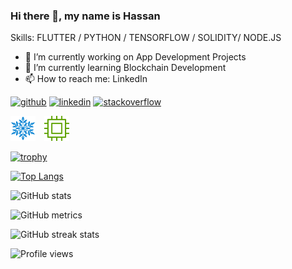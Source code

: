 ### Hi there 👋, my name is Hassan

Skills: FLUTTER / PYTHON / TENSORFLOW / SOLIDITY/ NODE.JS

- 🔭 I’m currently working on App Development Projects 
- 🌱 I’m currently learning Blockchain Development 
- 📫 How to reach me: LinkedIn 


[<img src='https://cdn.jsdelivr.net/npm/simple-icons@3.0.1/icons/github.svg' alt='github' height='40'>](https://github.com/hassan-zafar)  [<img src='https://cdn.jsdelivr.net/npm/simple-icons@3.0.1/icons/linkedin.svg' alt='linkedin' height='40'>](https://www.linkedin.com/in/hassan-zafar-ayoub/)  [<img src='https://cdn.jsdelivr.net/npm/simple-icons@3.0.1/icons/stackoverflow.svg' alt='stackoverflow' height='40'>](https://stackoverflow.com/users/hassan-zafar-ayub)  

<a href='https://archiveprogram.github.com/'><img src='https://raw.githubusercontent.com/acervenky/animated-github-badges/master/assets/acbadge.gif' width='40' height='40'></a> <a href='https://docs.github.com/en/developers'><img src='https://raw.githubusercontent.com/acervenky/animated-github-badges/master/assets/devbadge.gif' width='40' height='40'></a> 

[![trophy](https://github-profile-trophy.vercel.app/?username=hassan-zafar)](https://github.com/ryo-ma/github-profile-trophy)

[![Top Langs](https://github-readme-stats.vercel.app/api/top-langs/?username=hassan-zafar)](https://github.com/anuraghazra/github-readme-stats)

![GitHub stats](https://github-readme-stats.vercel.app/api?username=hassan-zafar&show_icons=true&count_private=true)  

![GitHub metrics](https://metrics.lecoq.io/hassan-zafar)  

![GitHub streak stats](https://github-readme-streak-stats.herokuapp.com/?user=hassan-zafar)  

![Profile views](https://gpvc.arturio.dev/hassan-zafar)  
